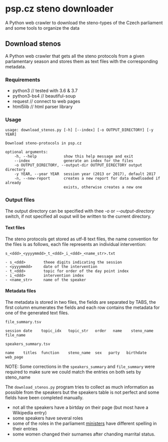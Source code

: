 # psp.cz steno downloader
A Python web crawler to download the steno-types of the Czech parliament and some tools to organize the data

## Download stenos
A Python web crawler that gets all the steno protocols from a given parlamentary season and stores them as text files with the corresponding metadata.


### Requirements
 - python3        // tested with 3.6 & 3.7
 - python3-bs4    // beautiful-soup
 - request        // connect to web pages
 - html5lib       // html parser library
 
### Usage

    usage: download_stenos.py [-h] [--index] [-o OUTPUT_DIRECTORY] [-y YEAR]

    Download steno-protocols in psp.cz

    optional arguments:
        -h, --help            show this help message and exit
        --index               generate an index for the files
        -o OUTPUT_DIRECTORY, --output-dir OUTPUT_DIRECTORY output directory
        -y YEAR, --year YEAR  session year (2013 or 2017), default 2017
        -n, --new-report      creates a new report for data dowdloaded if already
                              exists, otherwise creates a new one

### Output files

The output directory can be specified with thee *-o* or *--output-directory* switch, if not specified all ouput will be written to the current directory.

#### Text files

The steno protocols get stored as utf-8 text files, the name convention for the files is as follows, each file represents an individual intervention:

    s_<ddd>_<yyyymmdd>_t_<ddd>_i_<ddd>_<name_str>.txt
         
    - s_<ddd>        theee digits indicating the session
    - <yyyymmdd>     date of the intervention
    - t_<ddd>        topic for order of the day point index
    - i_<ddd>        intervention index
    - <name_str>     name of the speaker

#### Metadata files

The metadata is stored in two files, the fields are separated by TABS, the first column enumerates the fields and each row contains the metadata for one of the generated text files.

`file_summary.tsv`

    session	date	topic_idx	topic_str	order   name	steno_name	file_name

`speakers_summary.tsv`

    name	titles	function	steno_name	sex   party   birthdate  web_page


NOTE: Some corrections in the `speakers_summary` and `file_summary` were required to make sure we could match the entries on both sets by steno_name 

The `download_stenos.py` program tries to collect as much information as possible from the speakers but the speakers table is not perfect and some fields have been completed manually.

  - not all the speakers have a birtday on their page (but most have a Wikipedia entry)
  - some speakers have several roles
  - some of the roles in the parliament [ministers](https://www.youtube.com/watch?v=w9XDUBDMNuk) have different spelling in their entries
  - some women changed their surnames after chanding marrital status.

